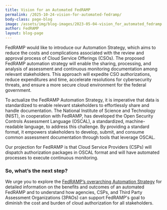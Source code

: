 ```yaml
---
title: Vision for an Automated FedRAMP
permalink: /2025-10-24-vision-for-automated-fedramp/
body-class: page-blog
image: /assets/img/blog-images/2023-05-04-vision_for_automated_fedramp.png
author: FedRAMP
layout: blog-page
---
```

FedRAMP would like to introduce our Automation Strategy, which aims to reduce the costs and complications associated with the review and approval process of Cloud Service Offerings (CSOs). The proposed FedRAMP automation strategy will enable the sharing, processing, and analysis of assessment and continuous monitoring documentation among relevant stakeholders. This approach will expedite CSO authorizations, reduce expenditures and time, accelerate resolutions for cybersecurity threats, and ensure a more secure cloud environment for the federal government. 

To actualize the FedRAMP Automation Strategy, it is imperative that data is standardized to enable relevant stakeholders to effortlessly share and handle documentation. The National Institute of Science and Technology (NIST), in cooperation with FedRAMP, has developed the Open Security Controls Assessment Language (OSCAL), a standardized, machine-readable language, to address this challenge. By providing a standard format, it empowers stakeholders to develop, submit, and consume common assessment documentation through tools that leverage OSCAL. 

Our projection for FedRAMP is that Cloud Service Providers (CSPs) will dispatch authorization packages in OSCAL format and will have automated processes to execute continuous monitoring.

<h3>So, what’s the next step?</h3>

We urge you to explore the <a href="https://demo.fedramp.gov/assets/resources/documents/FedRAMP_An_Automated_FedRAMP.pdf" target="_blank" rel="noopener noreferrer">FedRAMP’s overarching Automation Strategy</a> for detailed information on the benefits and outcomes of an automated FedRAMP and to understand how agencies, CSPs, and Third Party Assessment Organizations (3PAOs) can support FedRAMP's goal to diminish the cost and burden of cloud authorization for all stakeholders.  

